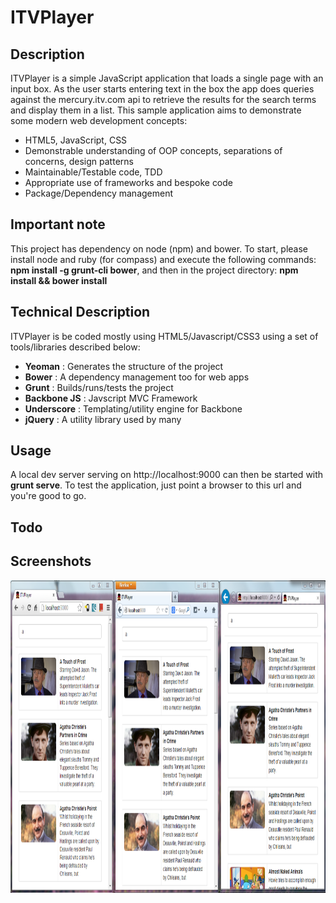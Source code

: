 ITVPlayer
=========

## Description

ITVPlayer is a simple JavaScript application that loads a single page with an input box. As the user starts entering text in the box the app does queries against the mercury.itv.com api to retrieve the results for the search terms and display them in a list. This sample application aims to demonstrate some modern web development concepts:

- HTML5, JavaScript, CSS
- Demonstrable understanding of OOP concepts, separations of concerns, design patterns
- Maintainable/Testable code, TDD
- Appropriate use of frameworks and bespoke code
- Package/Dependency management

## Important note

This project has dependency on node (npm) and bower. To start, please install node and ruby (for compass) and execute the following commands: **npm install -g grunt-cli bower**, and then in the project directory: **npm install && bower install**

## Technical Description

ITVPlayer is be coded mostly using HTML5/Javascript/CSS3 using a set of tools/libraries described below:
* **Yeoman** : Generates the structure of the project
* **Bower** : A dependency management too for web apps
* **Grunt** : Builds/runs/tests the project
* **Backbone JS** : Javscript MVC Framework
* **Underscore** : Templating/utility engine for Backbone
* **jQuery** : A utility library used by many

## Usage

A local dev server serving on http://localhost:9000 can then be started with **grunt serve**. To test the application, just point a browser to this url and you're good to go.

## Todo

## Screenshots

<img src="https://github.com/tarekw/ITVPlayer/raw/master/screenshots/chrome-firefox-ie.png" height="500px" />